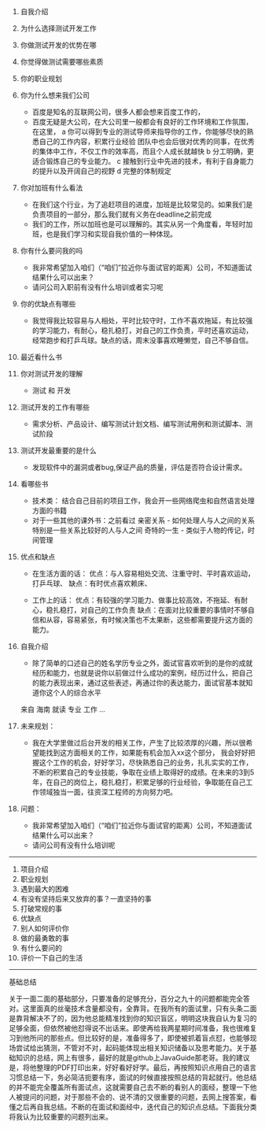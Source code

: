 1. 自我介绍
2. 为什么选择测试开发工作
3. 你做测试开发的优势在哪
4. 你觉得做测试需要哪些素质
5. 你的职业规划
6. 你为什么想来我们公司
    - 百度是知名的互联网公司，很多人都会想来百度工作的，
    - 百度无疑是大公司，在大公司里一般都会有良好的工作环境和工作氛围，在这里，
        a 你可以得到专业的测试导师来指导你的工作，你能够尽快的熟悉自己的工作内容，积累行业经验
        团队中也会后很对优秀的同事，在优秀的集体中工作，不仅工作的效率高，而且个人成长就越快
        b 分工明确，更适合锻炼自己的专业能力。
        c 接触到行业中先进的技术，有利于自身能力的提升以及开阔自己的视野
        d 完整的体制规定
7. 你对加班有什么看法
    - 在我们这个行业，为了追赶项目的进度，加班是比较常见的。如果我们是负责项目的一部分，那么我们就有义务在deadline之前完成
    - 我们的工作，所以加班也是可以理解的。其实从另一个角度看，年轻时加班，也是我们学习和实现自我价值的一种体现。
8. 你有什么要问我的吗
    - 我非常希望加入咱们（“咱们”拉近你与面试官的距离）公司，不知道面试结果什么可以出来？
    - 请问公司入职前有没有什么培训或者实习呢
9. 你的优缺点有哪些
    - 我觉得我比较容易与人相处，平时比较守时，工作不喜欢拖延，有比较强的学习能力，有耐心，稳扎稳打，对自己的工作负责，平时还喜欢运动，经常跑步和打乒乓球。缺点的话，周末没事喜欢睡懒觉，自己不够自信。
10. 最近看什么书

11. 你对测试开发的理解
    - 测试 和 开发
12. 测试开发的工作有哪些
    - 需求分析、产品设计、编写测试计划文档、编写测试用例和测试脚本、测试阶段
13. 测试开发最重要的是什么
    - 发现软件中的漏洞或者bug,保证产品的质量，评估是否符合设计需求。


1. 看哪些书
    - 技术类：
        结合自己目前的项目工作，我会开一些网络爬虫和自然语言处理方面的书籍
    - 对于一些其他的课外书：之前看过
        亲密关系 - 如何处理人与人之间的关系 特别是一些关系比较好的人与人之间
        奇特的一生 - 类似于人物的传记，时间管理

2. 优点和缺点
    - 在生活方面的话：
        优点：与人容易相处交流、注重守时、平时喜欢运动，打乒乓球、
        缺点：有时优点喜欢赖床、

    - 工作上的话：
        优点：有较强的学习能力、做事比较高效，不拖延、有耐心，稳扎稳打，对自己的工作负责
        缺点：在面对比较重要的事情时不够自信和从容，容易紧张，有时候决策也不太果断，这些都需要提升这方面的能力。

3. 自我介绍

    - 除了简单的口述自己的姓名学历专业之外，面试官喜欢听到的是你的成就经历和能力，也就是说你以前做过什么成功的案例，经历过什么，把自己的能力表现出来，通过这些表述，再通过你的表达能力，面试官基本就知道你这个人的综合水平

    来自 海南 就读 专业
    工作 ...

4. 未来规划：
    - 我在大学里做过后台开发的相关工作，产生了比较浓厚的兴趣，所以很希望能找到这方面相关的工作，如果能有机会加入xx这个部分，
    我会好好把握这个工作的机会，好好学习，尽快熟悉自己的业务，扎扎实实的工作，不断的积累自己的专业技能，争取在业绩上取得好的成绩。在未来的3到5年，在自己的岗位上，稳扎稳打，积累足够的行业经验，争取能在自己工作领域独当一面，往资深工程师的方向努力吧。

5. 问题：
    - 我非常希望加入咱们（“咱们”拉近你与面试官的距离）公司，不知道面试结果什么可以出来？
    - 请问公司有没有什么培训呢



----------------
1. 项目介绍
2. 职业规划
3. 遇到最大的困难
4. 有没有坚持后来又放弃的事？一直坚持的事
5. 打破常规的事
6. 优缺点
7. 别人如何评价你
8. 做的最勇敢的事
9. 有什么要问的
10. 评价一下自己的生活


---------------
基础总结

关于一面二面的基础部分，只要准备的足够充分，百分之九十的问题都能完全答对。这里面真的丝毫技术含量都没有，全靠背。在我所有的面试里，只有头条二面是靠背解决不了的，因为他总能精准找到你的知识盲区，明明这块我自认为复习的足够全面，但依然被他怼得说不出话来。即使再给我两星期时间准备，我也很难复习到他所问的那些点。但比较好的是，准备得多了，即使被抓着盲点怼，也能够现场尝试给出猜测，不管对不对，起码能体现出相关知识储备以及思考能力。关于基础知识的总结，网上有很多，最好的就是github上JavaGuide那老哥。我的建议是，将他整理的PDF打印出来，好好看好好学。最后，再按照知识点用自己的语言习惯总结一下，务必简洁扼要有序，面试的时候直接按照总结的背起就行。他总结的并不能完全覆盖所有面试点，这就需要自己去不断的看别人的面经，整理一下他人被提问的问题，对于那些不会的、说不清的又很重要的问题，去网上搜答案，看懂之后再自我总结。不断的在面试和面经中，迭代自己的知识点总结。下面我分类将我认为比较重要的问题列出来。
